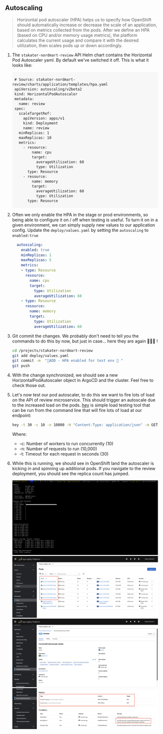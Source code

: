 ## Autoscaling

> Horizontal pod autoscaler (HPA) helps us to specify how OpenShift should automatically increase or decrease the scale of an application, based on metrics collected from the pods. After we define an HPA (based on CPU and/or memory usage metrics), the platform calculates the current usage and compare it with the desired utilization, then scales pods up or down accordingly.

1. The `stakater-nordmart-review` API Helm chart contains the Horizontal Pod Autoscaler yaml. By default we've switched it off. This is what it looks like:

    <div class="highlight" style="background: #f7f7f7">
    <pre><code class="language-yaml">
    # Source: stakater-nordmart-review/charts/application/templates/hpa.yaml
    apiVersion: autoscaling/v2beta2
    kind: HorizontalPodAutoscaler
    metadata:
      name: review
    spec:
      scaleTargetRef:
        apiVersion: apps/v1
        kind: Deployment
        name: review
      minReplicas: 1
      maxReplicas: 10
      metrics:
        - resource:
            name: cpu
            target:
              averageUtilization: 60
              type: Utilization
          type: Resource
        - resource:
            name: memory
            target:
              averageUtilization: 60
              type: Utilization
          type: Resource
    </code></pre></div>

2. Often we only enable the HPA in the stage or prod environments, so being able to configure it on / off when testing is useful. To turn it on in a given environment, we can simply supply new values to our application config. Update the `deploy/values.yaml` by setting the `autoscaling` to `enabled:true`

    ```yaml
      autoscaling:
        enabled: true
        minReplicas: 1
        maxReplicas: 5
        metrics:
        - type: Resource
          resource:
            name: cpu
            target: 
              type: Utilization
              averageUtilization: 60
        - type: Resource
          resource:
            name: memory
            target: 
              type: Utilization
              averageUtilization: 60
    ```

3. Git commit the changes. We probably don't need to tell you the commands to do this by now, but just in case... here they are again 🐎🐎🐎 !

    ```bash
    cd /projects/stakater-nordmart-review
    git add deploy/values.yaml
    git commit -m  "🐎ADD - HPA enabled for test env 🐎 "
    git push
    ```

4. With the change synchronized, we should see a new HorizontalPodAutoscaler object in ArgoCD and the cluster. Feel free to check those out.

5. Let's now test our pod autoscaler, to do this we want to fire lots of load on the API of review microservice. This should trigger an autoscale due to the increased load on the pods. [hey](https://github.com/rakyll/hey) is simple load testing tool that can be run from the command line that will fire lots of load at our endpoint:

    ```bash
    hey -t 30 -c 10 -n 10000 -H "Content-Type: application/json" -m GET https://$(oc get route/review -n <TENANT_NAME>-dev --template='{{.spec.host}}')/api/review/329199
    ```

    Where:
    * -c: Number of workers to run concurrently (10)
    * -n: Number of requests to run (10,000)
    * -t: Timeout for each request in seconds (30)

6. While this is running, we should see in OpenShift land the autoscaler is kicking in and spinning up additional pods. If you navigate to the review deployment, you should see the replica count has jumped.

    ![HPA_hey_command](./images/hpa-hey-command.png)
    ![pod-scaled-up](./images/pod-scaled-up.png)
    ![HPA_Action1](./images/hpa_action1.png)
    ![HPA_Action2](./images/hpa_action2.png)

